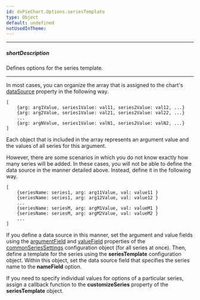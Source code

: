 ```yaml
---
id: dxPieChart.Options.seriesTemplate
type: Object
default: undefined
notUsedInTheme: 
---
```

---
##### shortDescription
Defines options for the series template.

---
In most cases, you can organize the array that is assigned to the chart's [dataSource](/api-reference/20%20Data%20Visualization%20Widgets/BaseChart/1%20Configuration/dataSource.md '/Documentation/ApiReference/UI_Components/dxPieChart/Configuration/#dataSource') property in the following way.

    [
        {arg: arg1Value, series1Value: val11, series2Value: val12, ...}
        {arg: arg2Value, series1Value: val21, series2Value: val22, ...}
        ...
        {arg: argNValue, series1Value: valN1, series2Value: valN2, ...}
    ]

Each object that is included in the array represents an argument value and the values of all series for this argument.

However, there are some scenarios in which you do not know exactly how many series will be added. In these cases, you will not be able to define the data source in the manner detailed above. Instead, define it in the following way.

    [
        {seriesName: series1, arg: arg11Value, val: value11 }
        {seriesName: series1, arg: arg12Value, val: value12 }
        ...
        {seriesName: seriesM, arg: argM1Value, val: valueM1 }
        {seriesName: seriesM, arg: argM2Value, val: valueM2 }
        ...
    ]

If you define a data source in this manner, set the argument and value fields using the [argumentField](/api-reference/20%20Data%20Visualization%20Widgets/dxPieChart/5%20Series%20Types/CommonPieChartSeries/argumentField.md '/Documentation/ApiReference/UI_Components/dxPieChart/Configuration/commonSeriesSettings/#argumentField') and [valueField](/api-reference/20%20Data%20Visualization%20Widgets/dxPieChart/5%20Series%20Types/CommonPieChartSeries/valueField.md '/Documentation/ApiReference/UI_Components/dxPieChart/Configuration/commonSeriesSettings/#valueField') properties of the [commonSeriesSettings](/api-reference/20%20Data%20Visualization%20Widgets/dxPieChart/1%20Configuration/commonSeriesSettings '/Documentation/ApiReference/UI_Components/dxPieChart/Configuration/commonSeriesSettings/') configuration object (for all series at once). Then, define a template for the series using the **seriesTemplate** configuration object. Within this object, set the data source field that specifies the series name to the **nameField** option.

If you need to specify individual values for options of a particular series, assign a callback function to the **customizeSeries** property of the **seriesTemplate** object.
